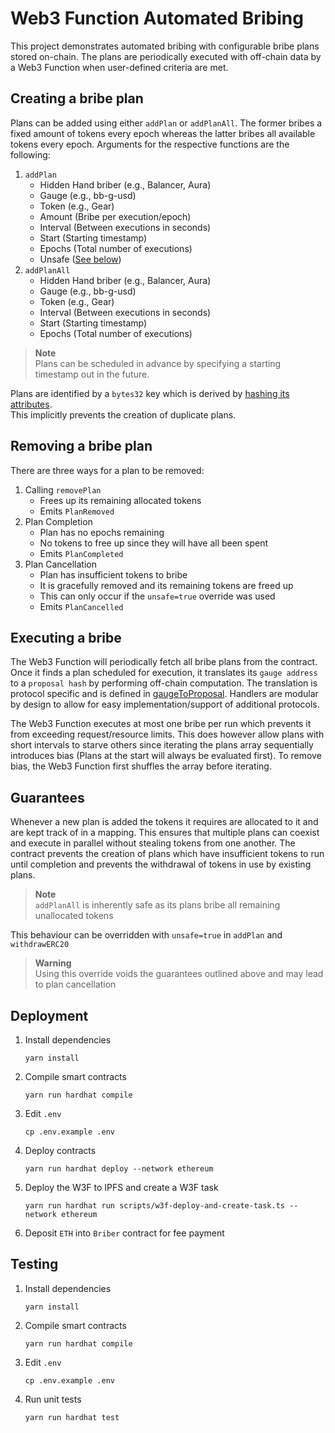 # Web3 Function Automated Bribing
This project demonstrates automated bribing with configurable bribe plans stored on-chain.
The plans are periodically executed with off-chain data by a Web3 Function when user-defined criteria are met.

## Creating a bribe plan
Plans can be added using either ``addPlan`` or ``addPlanAll``.
The former bribes a fixed amount of tokens every epoch whereas the latter bribes all available tokens every epoch.
Arguments for the respective functions are the following:

1. ``addPlan``
   - Hidden Hand briber (e.g., Balancer, Aura)
   - Gauge (e.g., bb-g-usd)
   - Token (e.g., Gear)
   - Amount (Bribe per execution/epoch)
   - Interval (Between executions in seconds)
   - Start (Starting timestamp)
   - Epochs (Total number of executions)
   - Unsafe ([See below](#guarantees))
2. ``addPlanAll``
   - Hidden Hand briber (e.g., Balancer, Aura)
   - Gauge (e.g., bb-g-usd)
   - Token (e.g., Gear)
   - Interval (Between executions in seconds)
   - Start (Starting timestamp)
   - Epochs (Total number of executions)
  
> **Note**  
> Plans can be scheduled in advance by specifying a starting timestamp out in the future.
  
Plans are identified by a ``bytes32`` key which is derived by [hashing its attributes](https://github.com/gelatodigital/w3f-automated-bribing/blob/main/contracts/Briber/Briber.sol#L247-L251).  
This implicitly prevents the creation of duplicate plans.

## Removing a bribe plan
There are three ways for a plan to be removed:
1. Calling ``removePlan``
   - Frees up its remaining allocated tokens
   - Emits ``PlanRemoved``
2. Plan Completion
   - Plan has no epochs remaining
   - No tokens to free up since they will have all been spent
   - Emits ``PlanCompleted``
3. Plan Cancellation
   - Plan has insufficient tokens to bribe
   - It is gracefully removed and its remaining tokens are freed up
   - This can only occur if the ``unsafe=true`` override was used
   - Emits ``PlanCancelled``
  
## Executing a bribe
The Web3 Function will periodically fetch all bribe plans from the contract.
Once it finds a plan scheduled for execution, it translates its ``gauge address`` to a ``proposal hash`` by performing off-chain computation.
The translation is protocol specific and is defined in [gaugeToProposal](https://github.com/gelatodigital/w3f-automated-bribing/blob/main/web3-functions/bribe/gaugeToProposal.ts).
Handlers are modular by design to allow for easy implementation/support of additional protocols.

The Web3 Function executes at most one bribe per run which prevents it from exceeding request/resource limits.
This does however allow plans with short intervals to starve others since iterating the plans array sequentially introduces bias (Plans at the start will always be evaluated first).
To remove bias, the Web3 Function first shuffles the array before iterating.

## Guarantees
Whenever a new plan is added the tokens it requires are allocated to it and are kept track of in a mapping.
This ensures that multiple plans can coexist and execute in parallel without stealing tokens from one another.
The contract prevents the creation of plans which have insufficient tokens to run until completion and prevents the withdrawal of tokens in use by existing plans.

> **Note**  
> ``addPlanAll`` is inherently safe as its plans bribe all remaining unallocated tokens

This behaviour can be overridden with ``unsafe=true`` in ``addPlan`` and ``withdrawERC20``

> **Warning**  
> Using this override voids the guarantees outlined above and may lead to plan cancellation

## Deployment
1. Install dependencies
   ```
   yarn install
   ```
2. Compile smart contracts
   ```
   yarn run hardhat compile
   ```
3. Edit ``.env``
   ```
   cp .env.example .env
   ```
4. Deploy contracts
   ```
   yarn run hardhat deploy --network ethereum
   ```
5. Deploy the W3F to IPFS and create a W3F task
   ```
   yarn run hardhat run scripts/w3f-deploy-and-create-task.ts --network ethereum
   ```
6. Deposit ``ETH`` into ``Briber`` contract for fee payment

## Testing
1. Install dependencies
   ```
   yarn install
   ```
2. Compile smart contracts
   ```
   yarn run hardhat compile
   ```
3. Edit ``.env``
   ```
   cp .env.example .env
   ```
4. Run unit tests
   ```
   yarn run hardhat test
   ```
